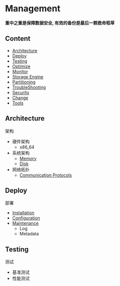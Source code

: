 # Management

**重中之重是保障数据安全, 有效的备份是最后一颗救命稻草**

## Content

- [Architecture](#architecture)
- [Deploy](#deploy)
- [Testing](#testing)
- [Optimize](optimize/Optimize.md)
- [Monitor](monitor/Monitor.md)
- [Storage Engine](storageEngine/StorageEngines.md)
- [Partitioning](partitioning/Partitioning.md)
- [TroubleShooting](troubleShooting/TroubleShooting.md)
- [Security](security/Security.md)
- [Change](change/Change.md)
- [Tools](tools/Tools.md)


## Architecture
架构

- 硬件架构
  - x86_64
- 系统架构
  - [Memory](Architecture/Memory.md)
  - [Disk](Architecture/Disk.md)
- 网络拓扑
  - [Communication Protocols](Architecture/ComProtocols.md)

## Deploy
部署

- [Installation](Installation/Readme.md)
- [Configuration](Configuration/Readme.md)
- [Maintenance](Maintenance/Readme.md)
  - Log
  - Metadata

## Testing
测试

- 基准测试
- 性能测试
